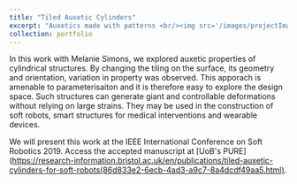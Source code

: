 ```yaml
---
title: "Tiled Auxetic Cylinders"
excerpt: "Auxetics made with patterns <br/><img src='/images/projectImages/AuxeticDesigns_500x300.png'>"
collection: portfolio
---
```


In this work with Melanie Simons, we explored auxetic properties of cylindrical structures. By changing the tiling on the surface, its geometry and orientation, variation in property was observed. This apporach is amenable to parameterisaiton and it is therefore easy to explore the design space. Such structures can generate giant and controllable deformations without relying on large strains. They may be used in the construction of soft robots, smart structures for medical interventions and wearable devices.

We will present this work at the IEEE International Conference on Soft Robotics 2019. Access the accepted manuscript at [UoB's PURE](https://research-information.bristol.ac.uk/en/publications/tiled-auxetic-cylinders-for-soft-robots(86d833e2-6ecb-4ad3-a9c7-8a4dcdf49aa5.html).